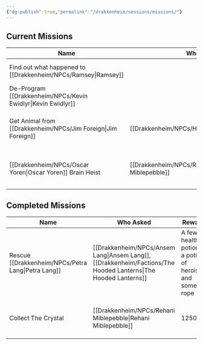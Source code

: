 ```yaml
---
{"dg-publish":true,"permalink":"/drakkenheim/sessions/missions/"}
---
```


## Current Missions

| Name                                 | Who Asked              | Reward                 | First Session                 | Resolved Session | Notes                          |
| ------------------------------------ | ---------------------- | ---------------------- | ----------------------------- | ---------------- | ------------------------------ |
| Find out what happened to [[Drakkenheim/NPCs/Ramsey\|Ramsey]] |                        |                        | [[Drakkenheim/_Sessions/S5 - Chillin in Emberwood\|S5 - Chillin in Emberwood]] |                  |                                |
| De-Program [[Drakkenheim/NPCs/Kevin Ewidlyr\|Kevin Ewidlyr]]         |                        |                        | [[Drakkenheim/_Sessions/S5 - Chillin in Emberwood\|S5 - Chillin in Emberwood]] |                  |                                |
| Get Animal from [[Drakkenheim/NPCs/Jim Foreign\|Jim Foreign]]      | [[Drakkenheim/NPCs/Houndmaster\|Houndmaster]]        | [[Drakkenheim/Artifacts and Mythic Items/Handler's Gauntlet\|Handler's Gauntlet]] | [[Drakkenheim/_Sessions/S8 - Winnie the Doge\|S8 - Winnie the Doge]]      | [[Drakkenheim/_Sessions/S10 - Meeting the Tiger Monarch\|S10 - Meeting the Tiger Monarch]]        |                                |
| [[Drakkenheim/NPCs/Oscar Yoren\|Oscar Yoren]] Brain Heist          | [[Drakkenheim/NPCs/Rehani Miblepebble\|Rehani Miblepebble]] |                        | [[Drakkenheim/_Sessions/S10 - Meeting the Tiger Monarch\|S10 - Meeting the Tiger Monarch]]                     |                  | Prepaid us with 300GB in gems. |


## Completed Missions
| Name                  | Who Asked                               | Reward                                                   | First Session                 | Resolved Session              | Notes                                                                                                   |
| --------------------- | --------------------------------------- | -------------------------------------------------------- | ----------------------------- | ----------------------------- | ------------------------------------------------------------------------------------------------------- |
| Rescue [[Drakkenheim/NPCs/Petra Lang\|Petra Lang]] | [[Drakkenheim/NPCs/Ansem Lang\|Ansem Lang]], [[Drakkenheim/Factions/The Hooded Lanterns\|The Hooded Lanterns]] | A few health potions, a potion of heroism, and some rope | [[Drakkenheim/_Sessions/S5 - Chillin in Emberwood\|S5 - Chillin in Emberwood]] | [[Drakkenheim/_Sessions/S7 - Dolgroth The Buoyant\|S7 - Dolgroth The Buoyant]] | [[Drakkenheim/NPCs/Petra Lang\|Petra]] was captured by [[Drakkenheim/Creatures/Ratlings\|Ratlings]] and has been taken to the [[Drakkenheim/Locations/Landmarks/Rat's Nest Tavern\|Rat's Nest Tavern]]      |
| Collect The Crystal   | [[Drakkenheim/NPCs/Rehani Miblepebble\|Rehani Miblepebble]]                  | 1250GP                                                   | [[Drakkenheim/_Sessions/S5 - Chillin in Emberwood\|S5 - Chillin in Emberwood]] | [[Drakkenheim/_Sessions/S10 - Meeting the Tiger Monarch\|S10 - Meeting the Tiger Monarch]]                     | The crystal's in the [[Drakkenheim/Locations/Landmarks/Rat's Nest Tavern\|Rat's Nest Tavern]], rumored to be worth 1,000 GP, but she's willing to pay 1250 |

